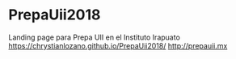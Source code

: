 # PrepaUii2018
Landing page para Prepa UII en el Instituto Irapuato
https://chrystianlozano.github.io/PrepaUii2018/
http://prepauii.mx
